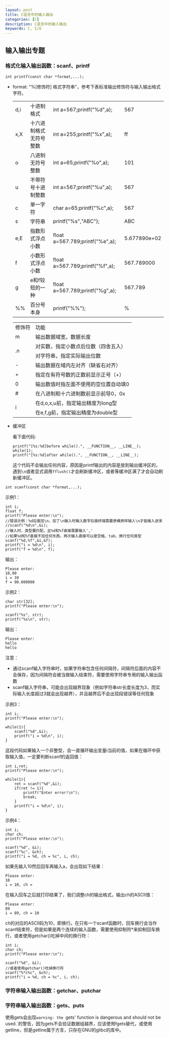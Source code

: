 ```yaml
---
layout: post
title: C语言中的输入输出
categories: [C]
description: C语言中的输入输出
keywords: C, I/O
---
```


## 输入输出专题

### 格式化输入输出函数：scanf、printf

```
int printf(const char *format,...);
```
- format: "%[修饰符] 格式字符串"，参考下表标准输出修饰符与输入输出格式字符。
  
  <table>
    <tr>
        <td>d,i</td>
        <td>十进制格式</td>
        <td>int a=567;printf("%d",a);</td>
        <td>567</td>
    </tr>
    <tr>
        <td>x,X</td>
        <td>十六进制格式无符号整数</td>
        <td>int a=255;printf("%x",a);</td>
        <td>ff</td>
    </tr>
    <tr>
        <td>o</td>
        <td>八进制无符号整数</td>
        <td>int a=65;printf("%o",a);</td>
        <td>101</td>
    </tr>
    <tr>
        <td>u</td>
        <td>不带符号十进制整数</td>
        <td>int a=567;printf("%u",a);</td>
        <td>567</td>
    </tr>
    <tr>
        <td>c</td>
        <td>单一字符</td>
        <td>char a=65;printf("%c",a);</td>
        <td>567</td>
    </tr>
    <tr>
        <td>s</td>
        <td>字符串</td>
        <td>printf("%s","ABC");</td>
        <td>ABC</td>
    </tr>
    <tr>
        <td>e,E</td>
        <td>指数形式浮点小数</td>
        <td>float a=567.789;printf("%e",a);</td>
        <td>5.677890e+02</td>
    </tr>
    <tr>
        <td>f</td>
        <td>小数形式浮点小数</td>
        <td>float a=567.789;printf("%f",a);</td>
        <td>567.789000</td>
    </tr>
    <tr>
        <td>g</td>
        <td>e和f较短的一种</td>
        <td>float a=567.789;printf("%g",a);</td>
        <td>567.789</td>
    </tr>
    <tr>
        <td>%%</td>
        <td>百分号本身</td>
        <td>printf("%%");</td>
        <td>%</td>
    </tr>
  </table>

  <table>
    <tr>
        <td>修饰符</td>
        <td>功能</td>
    </tr>
    <tr>
        <td>m</td>
        <td>输出数据域宽，数据长度<m，左补空格；否则按照实际输出</td> 
    </tr>
    <tr>
        <td rowspan="2">.n</td>
        <td>对实数，指定小数点后位数（四舍五入）</td>
    </tr>
    <tr>
        <td>对字符串，指定实际输出位数</td>
    </tr>
    <tr>
        <td>-</td>
        <td>输出数据在域内左对齐（缺省右对齐）</td>
    </tr>
    <tr>
        <td>+</td>
        <td>指定在有符号数的正数前显示正号（+）</td>
    </tr>
    <tr>
        <td>0</td>
        <td>输出数值时指左面不使用的空位置自动填0</td>
    </tr>
    <tr>
        <td>#</td>
        <td>在八进制和十六进制数前显示前导0，0x</td>
    </tr>
    <tr>
        <td rowspan="2">l</td>
        <td>在d,o,x,u前，指定输出精度为long型</td>
    </tr>
    <tr>
        <td>在e,f,g前，指定输出精度为double型</td>
    </tr>
  </table>

- 缓冲区
    
  看下面代码:

   ```
   printf("[%s:%d]before while().", __FUNCTION__, __LINE__);
   while(1);
   printf("[%s:%d]after while().", __FUNCTION__, __LINE__);
   ```

  这个代码不会输出任何内容，原因是printf输出的内容是放到输出缓冲区的，遇到`\n`或者显式调用`fflush()`才会刷新缓冲区，或者等缓冲区满了才会自动刷新缓冲区。

```
int scanf(const char *format,...);
```
示例1：
```
int i;
float f;
printf("Please enter:\n");
//错误示例：%d后面加\n，加了\n输入时输入数字后面终端需要原模原样输入\n才能输入进来
//scanf("%d\n",&i);
//输入时，类型要匹配，且%d和%f直接需要输入','
//如果%d和%f直接不加任何东西，两次输入直接可以是空格、tab、换行任何类型
scanf("%d,%f",&i,&f);
printf("i = %d\n", i);
printf("f = %d\n", f);
```
输出：
```
Please enter:
10,90
i = 10
f = 90.000000
```

示例2：
```
char str[32];
printf("Please enter:\n");

scanf("%s", str);
printf("%s\n", str);
```
输出：
```
Please enter:
hello
hello
```
注意：
- 通过scanf输入字符串时，如果字符串包含任何间隔符，间隔符后面的内容不会保存，因为间隔符会被当做输入结束符，需要使用字符串专用的输入输出函数
- scanf输入字符串，可能会出现越界现象（例如字符串str长度长度为3，而实际输入长度超过3就会出现越界），并且越界后不会出现段错误等任何现象

示例3：
```
int i;
printf("Please enter:\n");

while(1){
    scanf("%d",&i);
    printf("i = %d\n", i);
}
```
这段代码如果输入一个非整型，会一直循环输出变量i当前的值，如果在循环中获取输入值，一定要判断scanf的返回值：
```
int i,ret;
printf("Please enter:\n");

while(1){
    ret = scanf("%d",&i);
    if(ret != 1){
        printf("Enter error!\n");
        break;
    }
    printf("i = %d\n", i);
}
```

示例4：
```
int i;
char ch;
printf("Please enter:\n");

scanf("%d", &i);
scanf("%c", &ch);
printf("i = %d, ch = %c", i, ch);
```
如果先输入10然后回车再输入a，会出现如下结果：
```
Please enter:
10
i = 10, ch =
```
在输入回车之后就打印结果了，我们调整ch的输出格式，输出ch的ASCII值：
```
Please enter:
89
i = 89, ch = 10
```
ch的对应的ASCII码为10，即换行。在只有一个scanf函数时，回车换行会当作scanf结束符，但是如果是两个连续的输入函数，需要使用抑制符*来抑制回车换行，或者使用getchar()吃掉中间的换行符：
```
int i;
char ch;
printf("Please enter:\n");

scanf("%d", &i);
//或者使用getchar()吃掉换行符
scanf("%*c%c", &ch);
printf("i = %d, ch = %c", i, ch);
```
### 字符串输入输出函数：getchar、putchar

### 字符串输入输出函数：gets、puts

使用gets会出现`warning: the `gets' function is dangerous and should not be used.`的警告，因为gets不会验证数据组越界，应该使用fgets替代，或使用getline，但是getline属于方言，只存在GNU的glibc的库中。
